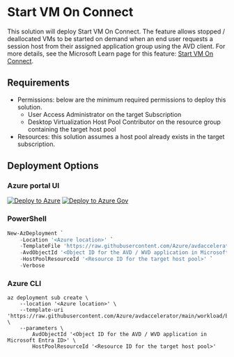 # Start VM On Connect

This solution will deploy Start VM On Connect. The feature allows stopped / deallocated VMs to be started on demand when an end user requests a session host from their assigned application group using the AVD client. For more details, see the Microsoft Learn page for this feature: [Start VM On Connect](https://learn.microsoft.com/azure/virtual-desktop/start-virtual-machine-connect?tabs=azure-portal).

## Requirements

- Permissions: below are the minimum required permissions to deploy this solution.
  - User Access Administrator on the target Subscription
  - Desktop Virtualization Host Pool Contributor on the resource group containing the target host pool
- Resources: this solution assumes a host pool already exists in the target subscription.

## Deployment Options

### Azure portal UI

[![Deploy to Azure](https://aka.ms/deploytoazurebutton)](https://portal.azure.com/#blade/Microsoft_Azure_CreateUIDef/CustomDeploymentBlade/uri/https%3A%2F%2Fraw.githubusercontent.com%2FAzure%2Favdaccelerator%2Favm-migration%2Fworkload%2Farm%2Fbrownfield%2FdeployStartVmOnConnect.json/uiFormDefinitionUri/https%3A%2F%2Fraw.githubusercontent.com%2FAzure%2Favdaccelerator%2Favm-migration%2Fworkload%2Fportal-ui%2Fbrownfield%2FportalUiStartVmOnConnect.json) [![Deploy to Azure Gov](https://aka.ms/deploytoazuregovbutton)](https://portal.azure.us/#blade/Microsoft_Azure_CreateUIDef/CustomDeploymentBlade/uri/https%3A%2F%2Fraw.githubusercontent.com%2FAzure%2Favdaccelerator%2Favm-migration%2Fworkload%2Farm%2Fbrownfield%2FdeployStartVmOnConnect.json/uiFormDefinitionUri/https%3A%2F%2Fraw.githubusercontent.com%2FAzure%2Favdaccelerator%2Favm-migration%2Fworkload%2Fportal-ui%2Fbrownfield%2FportalUiStartVmOnConnect.json)

### PowerShell

```powershell
New-AzDeployment `
    -Location '<Azure location>' `
    -TemplateFile 'https://raw.githubusercontent.com/Azure/avdaccelerator/main/workload/brownfield/startVmOnConnect/solution.json' `
    -AvdObjectId '<Object ID for the AVD / WVD application in Microsoft Entra ID>' `
    -HostPoolResourceId '<Resource ID for the target host pool>' `
    -Verbose
```

### Azure CLI

```azurecli
az deployment sub create \
    --location '<Azure location>' \
    --template-uri 'https://raw.githubusercontent.com/Azure/avdaccelerator/main/workload/brownfield/startVmOnConnect/solution.json' \
    --parameters \
        AvdObjectId '<Object ID for the AVD / WVD application in Microsoft Entra ID>' \
        HostPoolResourceId '<Resource ID for the target host pool>'
```
